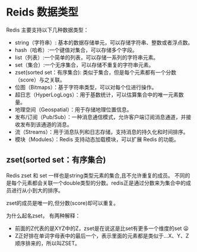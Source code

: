 # Reids 数据类型

Redis 主要支持以下几种数据类型：

- string（字符串）: 基本的数据存储单元，可以存储字符串、整数或者浮点数。
- hash（哈希）:一个键值对集合，可以存储多个字段。
- list（列表）:一个简单的列表，可以存储一系列的字符串元素。
- set（集合）:一个无序集合，可以存储不重复的字符串元素。
- zset(sorted set：有序集合): 类似于集合，但是每个元素都有一个分数（score）与之关联。
- 位图（Bitmaps）：基于字符串类型，可以对每个位进行操作。
- 超日志（HyperLogLogs）：用于基数统计，可以估算集合中的唯一元素数量。
- 地理空间（Geospatial）：用于存储地理位置信息。
- 发布/订阅（Pub/Sub）：一种消息通信模式，允许客户端订阅消息通道，并接收发布到该通道的消息。
- 流（Streams）：用于消息队列和日志存储，支持消息的持久化和时间排序。
- 模块（Modules）：Redis 支持动态加载模块，可以扩展 Redis 的功能。

## zset(sorted set：有序集合)

Redis zset 和 set 一样也是string类型元素的集合,且不允许重复的成员。
不同的是每个元素都会关联一个double类型的分数。redis正是通过分数来为集合中的成员进行从小到大的排序。

zset的成员是唯一的,但分数(score)却可以重复。

为什么起名zset， 有两种解释：

- 前面的Z代表的是XYZ中的Z，zset是在说这是比set有更多一个维度的set 😦
- Z正好排在单词字母表中的最后一个，表示里面的元素都是类似于...X、Y、Z顺序排来的，所以叫ZSET。
